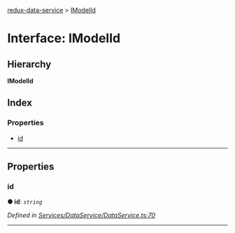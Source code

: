 [redux-data-service](../README.md) > [IModelId](../interfaces/imodelid.md)

# Interface: IModelId

## Hierarchy

**IModelId**

## Index

### Properties

* [id](imodelid.md#id)

---

## Properties

<a id="id"></a>

###  id

**● id**: *`string`*

*Defined in [Services/DataService/DataService.ts:70](https://github.com/Rediker-Software/redux-data-service/blob/cb1aa86/src/Services/DataService/DataService.ts#L70)*

___

